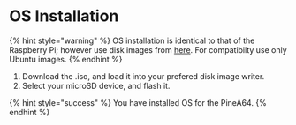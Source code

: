 # OS Installation

{% hint style="warning" %}
OS installation is identical to that of the Raspberry Pi; however use disk images from [here](https://wiki.pine64.org/index.php/Pine_A64_Software_Release). For compatibilty use only Ubuntu images.
{% endhint %}

1. Download the .iso, and load it into your prefered disk image writer.
2. Select your microSD device, and flash it.

{% hint style="success" %}
You have installed OS for the PineA64.
{% endhint %}

